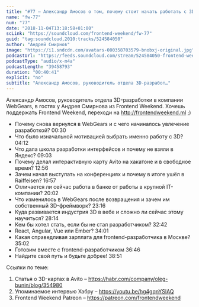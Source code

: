 ```yaml
---
title: "#77 – Александр Амосов о том, почему стоит начать работать с 3D в браузере"
name: "fw-77"
num: "77"
date: "2018-11-04T13:18:58+01:00"
scLink: "https://soundcloud.com/frontend-weekend/fw-77"
guid: "tag:soundcloud,2010:tracks/524584050"
author: "Андрей Смирнов"
image: "https://i1.sndcdn.com/avatars-000358703579-bnobxj-original.jpg"
podcastUrl: "https://feeds.soundcloud.com/stream/524584050-frontend-weekend-fw-77.m4a"
podcastType: "audio/x-m4a"
podcastLength: "39458793"
duration: "00:40:41"
explicit: "no"
subtitle: "Александр Амосов, руководитель отдела 3D-разработ…"
---
```

Александр Амосов, руководитель отдела 3D-разработки в компании WebGears, в гостях у Андрея Смирнова из Frontend Weekend. Хочешь поддержать Frontend Weekend, переходи на http://frontendweekend.ml ;)

- Почему снова вернулся в WebGears и с чего начиналось увлечение разработкой? 00:30
- Что было изначальной мотивацией выбрать именно работу с 3D? 04:12
- Что дала школа разработки интерфейсов и почему не взяли в Яндекс? 09:03
- Почему делал интерактивную карту Avito на хакатоне и в свободное время? 12:56
- Зачем начал выступать на конференциях и почему в итоге ушёл в Raiffeisen? 16:57
- Отличается ли сейчас работа в банке от работы в крупной IT-компании? 20:02
- Что изменилось в WebGears после возвращения и зачем им собственный 3D-фреймворк? 23:16
- Куда развивается индустрия 3D в вебе и сложно ли сейчас этому научиться? 28:14
- Кем бы хотел стать, если бы не стал разработчиком? 32:42
- React, Angular, Vue или Ember? 34:01
- Какая справедливая зарплата для frontend-разработчика в Москве? 35:02
- Готовим вместе с frontend-разработчиком 36:46
- Найдите свой путь и будьте добрее! 38:51

Ссылки по теме:
1) Статья о 3D-картах в Avito – https://habr.com/company/oleg-bunin/blog/354980
2) Упоминаемое интервью Хабру – https://youtu.be/hg4gqnYSlAQ
3) Frontend Weekend Patreon – https://patreon.com/frontendweekend